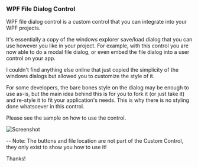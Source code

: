 ### WPF File Dialog Control

WPF file dialog control is a custom control that you can integrate into your WPF projects. 

It's essentially a copy of the windows explorer save/load dialog that you can use however you like in your project. For example, with this control you are now able to do a modal file dialog, or even embed the file dialog into a user control on your app.

I couldn't find anything else online that just copied the simplicity of the windows dialogs but allowed you to customize the style of it.

For some developers, the bare bones style on the dialog may be enough to use as-is, but the main idea behind this is for you to fork it (or just take it) and re-style it to fit your application's needs. This is why there is no styling done whatsoever in this control.

Please see the sample on how to use the control.

![Screenshot](https://raw.githubusercontent.com/chris84948/WPF-File-Dialog-Control/master/Images/AppScreenshot.png)

-- Note: The buttons and file location are not part of the Custom Control, they only exist to show you how to use it!


Thanks!
